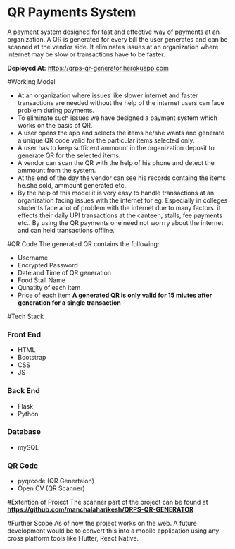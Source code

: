 # QR Payments System

A payment system designed for fast and effective way of payments at an organization. A QR is generated for every bill the user generates and can be scanned at the vendor side. It eliminates issues at an organization where internet may be slow or transactions have to be faster.

**Deployed At:** https://qrps-qr-generator.herokuapp.com

#Working Model
- At an organization where issues like slower internet and faster transactions are needed without the help of the internet users can face problem during payments. 
- To eliminate such issues we have designed a payment system which works on the basis of QR.
- A user opens the app and selects the items he/she wants and generate a unique QR code valid for the particular items selected only.
- A user has to keep sufficent ammount in the organization deposit to generate QR for the selected items. 
- A vendor can scan the QR with the help of his phone and detect the ammount from the system. 
- At the end of the day the vendor can see his records containg the items he.she sold, ammount generated etc..
- By the help of this model it is very easy to handle transactions at an organization facing issues with the internet for eg: Especially in colleges students face a lot of problem with the internet due to many factors. it effects their daily UPI transactions at the canteen, stalls, fee payments etc.. By using the QR payments one need not worrry about the internet and can held transactions offline.

#QR Code
The generated QR contains the following:
- Username 
- Encrypted Password
- Date and Time of QR generation
- Food Stall Name
- Qunatity of each item
- Price of each item 
**A generated QR is only valid for 15 miutes after generation for a single transaction**

#Tech Stack
### Front End
   - HTML
   - Bootstrap
   - CSS
   - JS
### Back End
   - Flask
   - Python
### Database
   - mySQL
### QR Code
   -  pyqrcode (QR Genertaion)
   - Open CV (QR Scanner)
   
#Extention of Project
The scanner part of the project can be found at **https://github.com/manchalaharikesh/QRPS-QR-GENERATOR**

#Further Scope
As of now the project works on the web. A future development would be to convert this into a mobile application using any cross platform tools like Flutter, React Native. 
 
